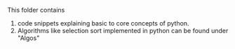 This folder contains

1. code snippets explaining basic to core concepts of python.
2. Algorithms like selection sort implemented in python can be found under "Algos"

